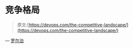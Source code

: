# 竞争格局

> 原文:[https://devops.com/the-competitive-landscape/](https://devops.com/the-competitive-landscape/)

— [罗尔泊](https://devops.com/author/breselman/)